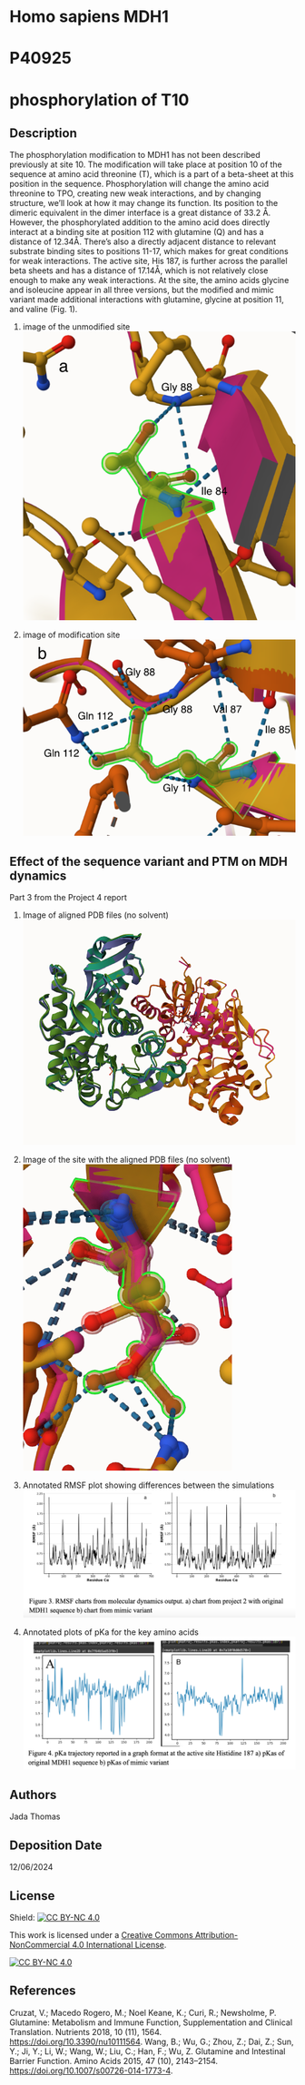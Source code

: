 # Homo sapiens MDH1
# P40925
# phosphorylation of T10


## Description

The phosphorylation modification to MDH1 has not been described previously at site 10. The modification will take place at position 10 of the sequence at amino acid threonine (T), which is a part of a beta-sheet at this position in the sequence. Phosphorylation will change the amino acid threonine to TPO, creating new weak interactions, and by changing structure, we’ll look at how it may change its function. Its position to the dimeric equivalent in the dimer interface is a great distance of 33.2 Å. However, the phosphorylated addition to the amino acid does directly interact at a binding site at position 112 with glutamine (Q) and has a distance of 12.34Å. There’s also a directly adjacent distance to relevant substrate binding sites to positions 11-17, which makes for great conditions for weak interactions. The active site, His 187, is further across the parallel beta sheets and has a distance of 17.14Å, which is not relatively close enough to make any weak interactions. At the site, the amino acids glycine and isoleucine appear in all three versions, but the modified and mimic variant made additional interactions with glutamine, glycine at position 11, and valine (Fig. 1).

1. image of the unmodified site
![Unmodified MDH1 visualization at site 10](images/unmodified.png)

2. image of modification site
![Modified MDH1 visualization at site 10](images/modified.png)


## Effect of the sequence variant and PTM on MDH dynamics

Part 3 from the Project 4 report

1. Image of aligned PDB files (no solvent)
![Alignedment of MDH1 (yellow), MDH1 PTM (orange), and MDH1 mimic variant (pink)](images/aligned.png)

2. Image of the site with the aligned PDB files (no solvent)
![Alignedment of MDH1, MDH1 PTM (green highlight), and MDH1 mimic variant at the site](images/aligned_site.png)
3. Annotated RMSF plot showing differences between the simulations
![RMSF chart comparing MDH1 and MDH1 mimic variant](images/annotated_rmsf.png)

4. Annotated plots of pKa for the key amino acids
![pKa trajectory comparison of MDH1 and MDH1 mimic variant at active site](images/pKa187.png)


## Authors

Jada Thomas

## Deposition Date

12/06/2024

## License

Shield: [![CC BY-NC 4.0][cc-by-nc-shield]][cc-by-nc]

This work is licensed under a
[Creative Commons Attribution-NonCommercial 4.0 International License][cc-by-nc].

[![CC BY-NC 4.0][cc-by-nc-image]][cc-by-nc]

[cc-by-nc]: https://creativecommons.org/licenses/by-nc/4.0/
[cc-by-nc-image]: https://licensebuttons.net/l/by-nc/4.0/88x31.png
[cc-by-nc-shield]: https://img.shields.io/badge/License-CC%20BY--NC%204.0-lightgrey.svg


## References

Cruzat, V.; Macedo Rogero, M.; Noel Keane, K.; Curi, R.; Newsholme, P. Glutamine: Metabolism and Immune Function, Supplementation and Clinical Translation. Nutrients 2018, 10 (11), 1564. https://doi.org/10.3390/nu10111564.
Wang, B.; Wu, G.; Zhou, Z.; Dai, Z.; Sun, Y.; Ji, Y.; Li, W.; Wang, W.; Liu, C.; Han, F.; Wu, Z. Glutamine and Intestinal Barrier Function. Amino Acids 2015, 47 (10), 2143–2154. https://doi.org/10.1007/s00726-014-1773-4.
